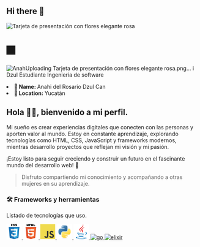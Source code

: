 ## Hi there 👋


![Tarjeta de presentación con flores elegante rosa](https://github.com/user-attachments/assets/f83fd698-6ba8-4050-9199-6ed1ecf3e129)

# 🎆 [  ](https://www.linkedin.com/in/anahi-dzul-c-657b67336/)

![Anah![Uploading Tarjeta de presentación con flores elegante rosa.png…]()
i Dzul Estudiante Ingenieria de software]()

<li><b>👤 Name:  </b> Anahi del Rosario Dzul Can </li>
<li><b>📍 Location:  </b> Yucatán </li>

## Hola 👋🏻, bienvenido a mi perfil.

Mi sueño es crear experiencias digitales que conecten con las personas y aporten valor al mundo. Estoy en constante aprendizaje, explorando tecnologías como HTML, CSS, JavaScript y frameworks modernos, mientras desarrollo proyectos que reflejan mi visión y mi pasión.

¡Estoy listo para seguir creciendo y construir un futuro en el fascinante mundo del desarrollo web! 🚀
>  Disfruto compartiendo mi conocimiento y acompañando a otras mujeres en su aprendizaje.

### 🛠 Frameworks y herramientas

Listado de tecnologías que uso.

<a href="https://www.w3schools.com/css/" target="_blank"> <img src="https://raw.githubusercontent.com/devicons/devicon/master/icons/css3/css3-original-wordmark.svg" alt="css3" width="40" height="40"/> </a>
	<a href="https://www.w3.org/html/" target="_blank"> <img src="https://raw.githubusercontent.com/devicons/devicon/master/icons/html5/html5-original-wordmark.svg" alt="html5" width="40" height="40"/> </a>
	<a href="https://developer.mozilla.org/en-US/docs/Web/JavaScript" target="_blank"> <img src="https://raw.githubusercontent.com/devicons/devicon/master/icons/javascript/javascript-original.svg" alt="javascript" width="40" height="40"/> </a>
	<a href="https://www.python.org" target="_blank"> <img src="https://raw.githubusercontent.com/devicons/devicon/master/icons/python/python-original.svg" alt="python" width="40" height="40"/> </a>
	<a href="https://www.java.com/" target="_blank"> <img src="https://raw.githubusercontent.com/devicons/devicon/master/icons/java/java-original.svg" alt="java" width="40" height="40"/> </a>
	<a href="https://go.dev/" target="_blank"> <img src="https://avatars.githubusercontent.com/u/4314092?s=200&v=4" alt="go" width="40" height="40"/> </a>
	<a href="https://elixir-lang.org/" target="_blank"> <img src="https://avatars.githubusercontent.com/u/1481354?s=200&v=4" alt="elixir" width="40" height="40"/> </a>

